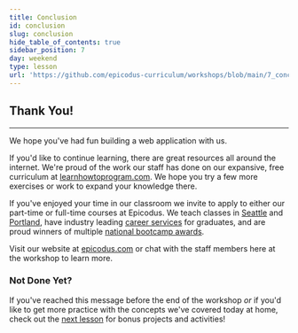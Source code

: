 ```yaml
---
title: Conclusion
id: conclusion
slug: conclusion
hide_table_of_contents: true
sidebar_position: 7
day: weekend
type: lesson
url: 'https://github.com/epicodus-curriculum/workshops/blob/main/7_conclusion.md'
---
```


## Thank You!
---

We hope you've had fun building a web application with us.

If you'd like to continue learning, there are great resources all around the internet. We're proud of the work our staff has done on our expansive, free curriculum at [learnhowtoprogram.com](https://new.learnhowtoprogram.com/introduction-to-programming). We hope you try a few more exercises or work to expand your knowledge there.

If you've enjoyed your time in our classroom we invite to apply to either our part-time or full-time courses at Epicodus. We teach classes in [Seattle](https://www.epicodus.com/seattle/) and [Portland](https://www.epicodus.com/portland/), have industry leading [career services](https://www.epicodus.com/career-services/) for graduates, and are proud winners of multiple [national bootcamp awards](https://www.epicodus.com/blog/epicodus-wins-industry-awards-and-badges).

Visit our website at [epicodus.com](http://www.epicodus.com/) or chat with the staff members here at the workshop to learn more.

### Not Done Yet?

If you've reached this message before the end of the workshop _or_ if you'd like to  get more practice with the concepts we've covered today at home, check out the [next lesson](https://new.learnhowtoprogram.com/workshops/online-accessible-workshop/further-exploration) for bonus projects and activities!
